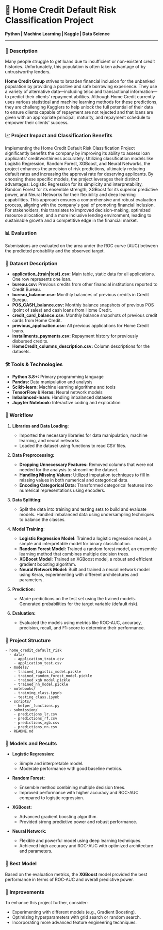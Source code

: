 # 🏡 Home Credit Default Risk Classification Project

**Python | Machine Learning | Kaggle | Data Science**

---

### 📄 Description
Many people struggle to get loans due to insufficient or non-existent credit histories. Unfortunately, this population is often taken advantage of by untrustworthy lenders.

**Home Credit Group** strives to broaden financial inclusion for the unbanked population by providing a positive and safe borrowing experience. They use a variety of alternative data—including telco and transactional information—to predict their clients' repayment abilities. Although Home Credit currently uses various statistical and machine learning methods for these predictions, they are challenging Kagglers to help unlock the full potential of their data to ensure clients capable of repayment are not rejected and that loans are given with an appropriate principal, maturity, and repayment schedule to empower their clients' success.

### 📈 Project Impact and Classification Benefits

Implementing the Home Credit Default Risk Classification Project significantly benefits the company by improving its ability to assess loan applicants' creditworthiness accurately. Utilizing classification models like Logistic Regression, Random Forest, XGBoost, and Neural Networks, the project enhances the precision of risk predictions, ultimately reducing default rates and increasing the approval rate for deserving applicants. By choosing these specific models, the project leverages their distinct advantages: Logistic Regression for its simplicity and interpretability, Random Forest for its ensemble strength, XGBoost for its superior predictive power, and Neural Networks for their flexibility and deep learning capabilities. This approach ensures a comprehensive and robust evaluation process, aligning with the company's goal of promoting financial inclusion. For stakeholders, this translates to improved decision-making, optimized resource allocation, and a more inclusive lending environment, leading to sustainable growth and a competitive edge in the financial market.

### 📊 Evaluation
Submissions are evaluated on the area under the ROC curve (AUC) between the predicted probability and the observed target.

### 📁 Dataset Description
- **application_{train|test}.csv:** Main table, static data for all applications. One row represents one loan.
- **bureau.csv:** Previous credits from other financial institutions reported to Credit Bureau.
- **bureau_balance.csv:** Monthly balances of previous credits in Credit Bureau.
- **POS_CASH_balance.csv:** Monthly balance snapshots of previous POS (point of sales) and cash loans from Home Credit.
- **credit_card_balance.csv:** Monthly balance snapshots of previous credit cards from Home Credit.
- **previous_application.csv:** All previous applications for Home Credit loans.
- **installments_payments.csv:** Repayment history for previously disbursed credits.
- **HomeCredit_columns_description.csv:** Column descriptions for the datasets.

### 🛠 Tools & Technologies
- **Python 3.8+:** Primary programming language
- **Pandas:** Data manipulation and analysis
- **Scikit-learn:** Machine learning algorithms and tools
- **TensorFlow & Keras:** Neural network models
- **Imbalanced-learn:** Handling imbalanced datasets
- **Jupyter Notebook:** Interactive coding and exploration

### 🔄 Workflow

1. **Libraries and Data Loading:**
    - Imported the necessary libraries for data manipulation, machine learning, and neural networks.
    - Loaded the dataset using functions to read CSV files.

2. **Data Preprocessing:**
    - **Dropping Unnecessary Features:** Removed columns that were not needed for the analysis to streamline the dataset.
    - **Handling Missing Values:** Utilized imputation techniques to fill in missing values in both numerical and categorical data.
    - **Encoding Categorical Data:** Transformed categorical features into numerical representations using encoders.

3. **Data Splitting:**
    - Split the data into training and testing sets to build and evaluate models. Handled imbalanced data using undersampling techniques to balance the classes.

4. **Model Training:**
    - **Logistic Regression Model:** Trained a logistic regression model, a simple and interpretable model for binary classification.
    - **Random Forest Model:** Trained a random forest model, an ensemble learning method that combines multiple decision trees.
    - **XGBoost Model:** Trained an XGBoost model, a robust and efficient gradient boosting algorithm.
    - **Neural Network Model:** Built and trained a neural network model using Keras, experimenting with different architectures and parameters.

5. **Prediction:**
    - Made predictions on the test set using the trained models. Generated probabilities for the target variable (default risk).

6. **Evaluation:**
    - Evaluated the models using metrics like ROC-AUC, accuracy, precision, recall, and F1-score to determine their performance.

### 📂 Project Structure

```
- home_credit_default_risk
  - data/
    - application_train.csv
    - application_test.csv
  - models/
    - trained_logistic_model.pickle
    - trained_random_forest_model.pickle
    - trained_xgb_model.pickle
    - trained_nn_model.pickle
  - notebooks/
    - training_class.ipynb
    - testing_class.ipynb
  - scripts/
    - helper_functions.py
  - submission/
    - predictions_lr.csv
    - predictions_rf.csv
    - predictions_xgb.csv
    - predictions_nn.csv
  - README.md
```

### 🧩 Models and Results

- **Logistic Regression:**
    - Simple and interpretable model.
    - Moderate performance with good baseline metrics.

- **Random Forest:**
    - Ensemble method combining multiple decision trees.
    - Improved performance with higher accuracy and ROC-AUC compared to logistic regression.

- **XGBoost:**
    - Advanced gradient boosting algorithm.
    - Provided strong predictive power and robust performance.

- **Neural Network:**
    - Flexible and powerful model using deep learning techniques.
    - Achieved high accuracy and ROC-AUC with optimized architecture and parameters.

### 🎯 Best Model
Based on the evaluation metrics, the **XGBoost** model provided the best performance in terms of ROC-AUC and overall predictive power.

### 🌟 Improvements
To enhance this project further, consider:
- Experimenting with different models (e.g., Gradient Boosting).
- Optimizing hyperparameters with grid search or random search.
- Incorporating more advanced feature engineering techniques.
